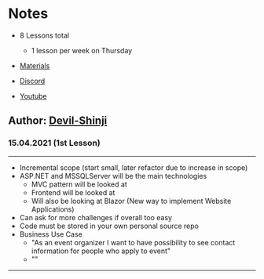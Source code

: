 ﻿# Notes

- 8 Lessons total

    - 1 lesson per week on Thursday

- [Materials](https://github.com/BalticMicrosoftDevelopersCommunity)

- [Discord](https://discord.com/invite/SQDvfnHsNr)

- [Youtube](https://www.youtube.com/channel/UCtnIusHpXnhmURX6uST-Bjw)

## Author: [Devil-Shinji](https://github.com/devil-shinji)


### 15.04.2021 (1st Lesson)

---

- Incremental scope (start small, later refactor due to increase in scope)
- ASP.NET and MSSQLServer will be the main technologies
  - MVC pattern will be looked at
  - Frontend will be looked at
  - Will also be looking at Blazor (New way to implement Website Applications)
- Can ask for more challenges if overall too easy
- Code must be stored in your own personal source repo
- Business Use Case
  - "As an event organizer I want to have possibility to 
    see contact information for people who apply to event"
  - ""

---